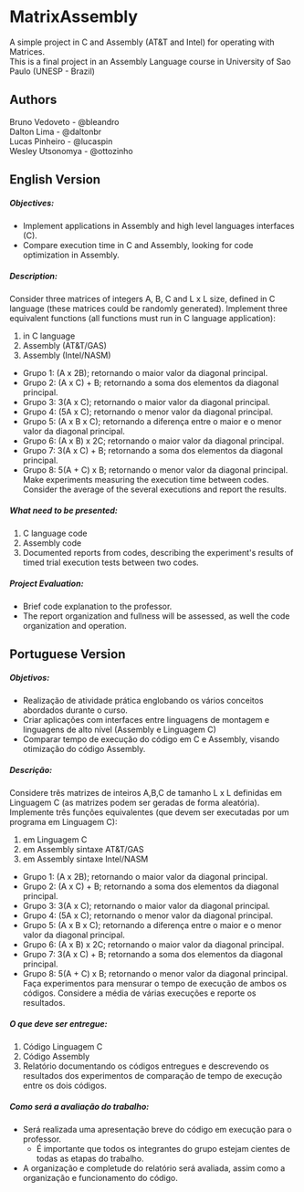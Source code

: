 # MatrixAssembly
A simple project in C and Assembly (AT&amp;T and Intel) for operating with Matrices.  
This is a final project in an Assembly Language course in University of Sao Paulo (UNESP - Brazil)

## Authors
Bruno Vedoveto - @bleandro  
Dalton Lima - @daltonbr  
Lucas Pinheiro - @lucaspin  
Wesley Utsonomya - @ottozinho    

## English Version
##### Objectives:
- Implement applications in Assembly and high level languages interfaces (C). 
- Compare execution time in C and Assembly, looking for code optimization in Assembly.  

##### Description:  
Consider three matrices of integers A, B, C and L x L size, defined in C language (these matrices could be randomly generated). Implement three equivalent functions (all functions must run in C language application):  
1. in C language  
2. Assembly (AT&T/GAS)    
3. Assembly (Intel/NASM)  
- Grupo 1: (A x 2B); retornando o maior valor da diagonal principal.
- Grupo 2: (A x C) + B; retornando a soma dos elementos da diagonal principal.
- Grupo 3: 3(A x C); retornando o maior valor da diagonal principal.
- Grupo 4: (5A x C); retornando o menor valor da diagonal principal.
- Grupo 5: (A x B x C); retornando a diferença entre o maior e o menor valor da diagonal
principal.
- Grupo 6: (A x B) x 2C; retornando o maior valor da diagonal principal.
- Grupo 7: 3(A x C) + B; retornando a soma dos elementos da diagonal principal.
- Grupo 8: 5(A + C) x B; retornando o menor valor da diagonal principal.  
Make experiments measuring the execution time between codes. Consider the average of the several executions and report the results.

##### What need to be presented:
1. C language code
2. Assembly code
3. Documented reports from codes, describing the experiment's results of timed trial execution tests between two codes.

##### Project Evaluation:
- Brief code explanation to the professor.
- The report organization and fullness will be assessed, as well the code organization and operation.

## Portuguese Version
##### Objetivos:
- Realização de atividade prática englobando os vários conceitos abordados durante o curso.
- Criar aplicações com interfaces entre linguagens de montagem e linguagens de alto nível
(Assembly e Linguagem C)  
- Comparar tempo de execução do código em C e Assembly, visando otimização do código
Assembly.  

##### Descrição:  
Considere três matrizes de inteiros A,B,C de tamanho L x L definidas em Linguagem C (as matrizes podem ser geradas de forma aleatória). Implemente três funções equivalentes (que devem ser executadas por um programa em Linguagem C):  
1. em Linguagem C  
2. em Assembly sintaxe AT&T/GAS  
3. em Assembly sintaxe Intel/NASM

- Grupo 1: (A x 2B); retornando o maior valor da diagonal principal.
- Grupo 2: (A x C) + B; retornando a soma dos elementos da diagonal principal.
- Grupo 3: 3(A x C); retornando o maior valor da diagonal principal.
- Grupo 4: (5A x C); retornando o menor valor da diagonal principal.
- Grupo 5: (A x B x C); retornando a diferença entre o maior e o menor valor da diagonal
principal.
- Grupo 6: (A x B) x 2C; retornando o maior valor da diagonal principal.
- Grupo 7: 3(A x C) + B; retornando a soma dos elementos da diagonal principal.
- Grupo 8: 5(A + C) x B; retornando o menor valor da diagonal principal.  
Faça experimentos para mensurar o tempo de execução de ambos os códigos. Considere a média de várias execuções e reporte os resultados.  

##### O que deve ser entregue:
1. Código Linguagem C
2. Código Assembly
3. Relatório documentando os códigos entregues e descrevendo os resultados dos
experimentos de comparação de tempo de execução entre os dois códigos.  

##### Como será a avaliação do trabalho:
- Será realizada uma apresentação breve do código em execução para o professor.  
   - É importante que todos os integrantes do grupo estejam cientes de todas as etapas do trabalho.
- A organização e completude do relatório será avaliada, assim como a organização e funcionamento do código.


